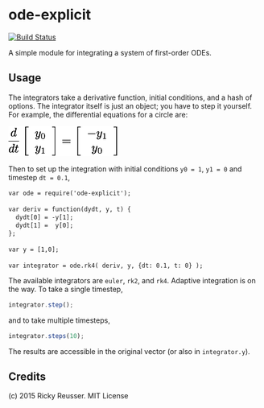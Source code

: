 # ode-explicit

[![Build Status](https://travis-ci.org/rreusser/ode-explicit.svg?branch=master)](https://travis-ci.org/rreusser/ode-explicit)

A simple module for integrating a system of first-order ODEs. 

## Usage

The integrators take a derivative function, initial conditions, and a hash of options. The integrator itself is just an object; you have to step it yourself. For example, the differential equations for a circle are:


![\frac{d}{dt}\left[\begin{array}{c}y\_0\\y\_1\end{array}\right] = \left[\begin{array}{c}-y\_1\\y\_0\end{array}\right]](/docs/images/ode-example.png)

Then to set up the integration with initial conditions `y0 = 1`, `y1 = 0` and timestep `dt = 0.1`,

```javsacript
var ode = require('ode-explicit');

var deriv = function(dydt, y, t) {
  dydt[0] = -y[1];
  dydt[1] =  y[0];
};

var y = [1,0];

var integrator = ode.rk4( deriv, y, {dt: 0.1, t: 0} );
```

The available integrators are `euler`, `rk2`, and `rk4`. Adaptive integration is on the way. To take a single timestep,

```javascript
integrator.step();
```

and to take multiple timesteps,

```javascript
integrator.steps(10);
```

The results are accessible in the original vector (or also in `integrator.y`).

## Credits
(c) 2015 Ricky Reusser. MIT License
